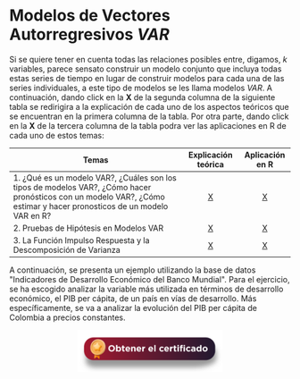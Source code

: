 # Modelos de Vectores Autorregresivos $VAR$
Si se quiere tener en cuenta todas las relaciones posibles entre, digamos, $k$ variables, parece sensato construir un modelo conjunto que incluya todas estas series de tiempo en lugar de construir modelos para cada una de las series individuales, a este tipo de modelos se les llama modelos $VAR$. A continuación, dando click en la **X** de la segunda columna de la siguiente tabla se redirigira a la explicación de cada uno de los aspectos teóricos que se encuentran en la primera columna de la tabla. Por otra parte, dando click en la **X** de la tercera columna de la tabla podra ver las aplicaciones en R de cada uno de estos temas:

| Temas                                                                                                                                                                  | Explicación teórica                   |  Aplicación en R                     |
|------------------------------------------------------------------------------------------------------------------------------------------------------------------------|:-------------------------------------:|:------------------------------------:|
| 1. ¿Qué es un modelo VAR?, ¿Cuáles son los tipos de modelos VAR?, ¿Cómo hacer pronósticos con un modelo VAR?, ¿Cómo estimar y hacer pronosticos de un modelo VAR en R? |  [X](Seccion03_01_01_T/Readme.md)    | [X](Seccion03_01_01_R/Readme.md)    | 
| 2. Pruebas de Hipótesis en Modelos VAR                                                                                                                                 |  [X](Seccion02_02_ZA_T/Readme.md)     | [X](Seccion02_02_ZA_R/Readme.md)     |
| 3. La Función Impulso Respuesta y la Descomposición de Varianza                                                                                                        |  [X](Seccion02_02_ADFGLS_T/Readme.md) | [X](Seccion02_02_ADFGLS_R/Readme.md) | 

A continuación, se presenta un ejemplo utilizando la base de datos "Indicadores de Desarrollo Económico del Banco Mundial". Para el ejercicio, se ha escogido analizar la variable más utilizada en términos de desarrollo económico, el PIB per cápita, de un país en vías de desarrollo. Más específicamente, se va a analizar la evolución del PIB per cápita de Colombia a precios constantes.


<div align="center"><a href="https://enlace-academico.escuelaing.edu.co/psc/FORMULARIO/EMPLOYEE/SA/c/EC_LOCALIZACION_RE.LC_FRM_ADMEDCO_FL.GBL" target="_blank"><img src="https://github.com/alvaroperdomo/World-Econometrics/blob/main/.icons/IconCEHBotonCertificado.png" alt="World-Econometrics" width="260" border="0" /></a></div>

